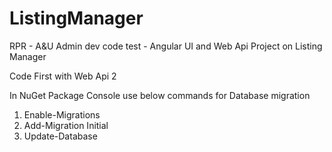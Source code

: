 # ListingManager
RPR - A&amp;U Admin dev code test - Angular UI and Web Api Project on Listing Manager

Code First with Web Api 2

In NuGet Package Console use below commands for Database migration
  1. Enable-Migrations
  2. Add-Migration Initial
  3. Update-Database

